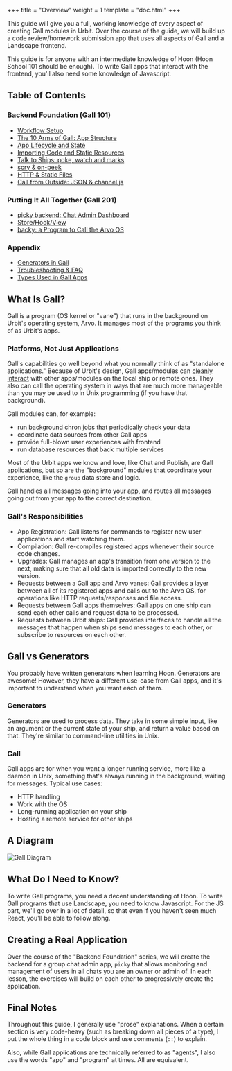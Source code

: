 +++
title = "Overview"
weight = 1
template = "doc.html"
+++

This guide will give you a full, working knowledge of every aspect of creating
Gall modules in Urbit. Over the course of the guide, we will build up a code
review/homework submission app that uses all aspects of Gall and a Landscape
frontend.

This guide is for anyone with an intermediate knowledge of Hoon (Hoon School 101
should be enough). To write Gall apps that interact with the frontend, you'll
also need some knowledge of Javascript.

## Table of Contents

### Backend Foundation (Gall 101)
* [Workflow Setup](workflow.md)
* [The 10 Arms of Gall: App Structure](arms.md)
* [App Lifecycle and State](lifecycle.md)
* [Importing Code and Static Resources](ford.md)
* [Talk to Ships: poke, watch and marks](poke.md)
* [scry & on-peek](scry.md)
* [HTTP & Static Files](http.md)
* [Call from Outside: JSON & channel.js](chanel.md)

### Putting It All Together (Gall 201)
* [picky backend: Chat Admin Dashboard](picky_backend.md)
* [Store/Hook/View](hooks.md)
* [backy: a Program to Call the Arvo OS](backy.md)

### Appendix
* [Generators in Gall](generators.md)
* [Troubleshooting & FAQ](faq.md)
* [Types Used in Gall Apps](gall_types.md)

## What Is Gall?
Gall is a program (OS kernel or "vane") that runs in the background on Urbit's
operating system, Arvo. It manages most of the programs you think of as Urbit's
apps.

### Platforms, Not Just Applications

Gall's capabilities go well beyond what you normally think of as "standalone
applications." Because of Urbit's design, Gall apps/modules can [cleanly
interact](https://ngnghm.github.io/blog/2015/12/25/chapter-7-platforms-not-applications/)
with other apps/modules on the local ship or remote ones. They also can call the
operating system in ways that are much more manageable than you may be used to
in Unix programming (if you have that background).

Gall modules can, for example:
- run background chron jobs that periodically check your data
- coordinate data sources from other Gall apps
- provide full-blown user experiences with frontend
- run database resources that back multiple services

Most of the Urbit apps we know and love, like Chat and Publish, are Gall
applications, but so are the "background" modules that coordinate your
experience, like the `group` data store and logic.

Gall handles all messages going into your app, and routes all messages going out
from your app to the correct destination.

### Gall's Responsibilities
* App Registration: Gall listens for commands to register new user applications
  and start watching them.
* Compilation: Gall re-compiles registered apps whenever their source code
  changes.
* Upgrades: Gall manages an app's transition from one version to the next,
  making sure that all old data is imported correctly to the new version.
* Requests between a Gall app and Arvo vanes: Gall provides a layer between all
  of its registered apps and calls out to the Arvo OS, for operations like HTTP
  requests/responses and file access.
* Requests between Gall apps themselves: Gall apps on one ship can send each
  other calls and request data to be processed.
* Requests between Urbit ships: Gall provides interfaces to handle all the
  messages that happen when ships send messages to each other, or subscribe to
  resources on each other.


## Gall vs Generators
You probably have written generators when learning Hoon. Generators are awesome!
However, they have a different use-case from Gall apps, and it's important to
understand when you want each of them.

### Generators
Generators are used to process data. They take in some simple input, like an
argument or the current state of your ship, and return a value based on that.
They're similar to command-line utilities in Unix.

### Gall
Gall apps are for when you want a longer running service, more like a daemon in
Unix, something that's always running in the background, waiting for messages.
Typical use cases:
* HTTP handling
* Work with the OS
* Long-running application on your ship
* Hosting a remote service for other ships

## A Diagram
![Gall
Diagram](https://storage.googleapis.com/media.urbit.org/docs/userspace/gall_diagram.png)

## What Do I Need to Know?
To write Gall programs, you need a decent understanding of Hoon. To write Gall
programs that use Landscape, you need to know Javascript. For the JS part, we'll
go over in a lot of detail, so that even if you haven't seen much React, you'll
be able to follow along.

## Creating a Real Application
Over the course of the "Backend Foundation" series, we will create the backend
for a group chat admin app, `picky` that allows monitoring and management of
users in all chats you are an owner or admin of. In each lesson, the exercises
will build on each other to progressively create the application.

## Final Notes
Throughout this guide, I generally use "prose" explanations. When a certain
section is very code-heavy (such as breaking down all pieces of a type), I put
the whole thing in a code block and use comments (`::`) to explain.

Also, while Gall applications are technically referred to as "agents", I also
use the words "app" and "program" at times. All are equivalent.

